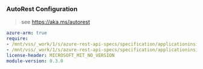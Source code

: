 ### AutoRest Configuration

> see https://aka.ms/autorest

``` yaml
azure-arm: true
require:
- /mnt/vss/_work/1/s/azure-rest-api-specs/specification/applicationinsights/resource-manager/readme.md
- /mnt/vss/_work/1/s/azure-rest-api-specs/specification/applicationinsights/resource-manager/readme.go.md
license-header: MICROSOFT_MIT_NO_VERSION
module-version: 0.3.0

```